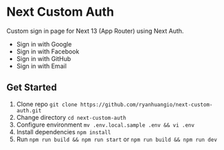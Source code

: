 # Next Custom Auth

Custom sign in page for Next 13 (App Router) using Next Auth.

- Sign in with Google
- Sign in with Facebook
- Sign in with GitHub
- Sign in with Email

## Get Started

1. Clone repo `git clone https://github.com/ryanhuangio/next-custom-auth.git`
2. Change directory `cd next-custom-auth`
3. Configure environment `mv .env.local.sample .env && vi .env`
4. Install dependencies `npm install`
5. Run `npm run build && npm run start` or `npm run build && npm run dev`
